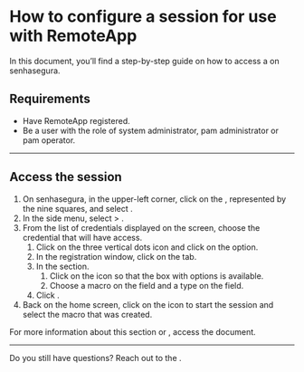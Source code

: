 # How to configure a session for use with RemoteApp 

In this document, you’ll find a step-by-step guide on how to access a  on senhasegura.

## Requirements

* Have RemoteApp registered.
* Be a user with the role of system administrator, pam administrator or pam operator.

---
## Access the session

1. On senhasegura, in the upper-left corner, click on the , represented by the nine squares, and select .
2. In the side menu, select  > .
3. From the list of credentials displayed on the screen, choose the credential that will have  access.
    1. Click on the three vertical dots icon and click on the  option.
    2. In the  registration window, click on the  tab.
    3. In the  section.
        1. Click on the  icon so that the box with options is available.
        2. Choose a macro on the  field and a type on the  field.
    4. Click .
4. Back on the home screen, click on the  icon to start the session and select the macro that was created.
 
For more information about this section or , access the  document.

---
Do you still have questions? Reach out to the .